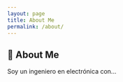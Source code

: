 ```yaml
---
layout: page
title: About Me
permalink: /about/
---
```


## 👤 About Me

Soy un ingeniero en electrónica con...
